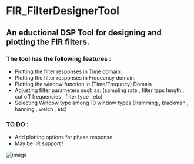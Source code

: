 # FIR_FilterDesignerTool
 ## An eductional DSP Tool for designing and plotting the FIR filters.
### The tool has the following features :
- Plotting the filter responses in Time domain.
- Plotting the filter responses in Frequency domain.
- Plotting the window function in (Time/Frequncy) Domain
- Adjusting filter parameters such as: (sampling rate , filter taps length , cut off frequencies , filter type , etc)
- Selecting Window type among 10 window types (Hamming , blackman , hanning , welch , etc)

### TO DO : 
- Add plotting options for phase response
- May be IIR support !

![image](https://github.com/MK384/FIR_FilterDesignerTool/assets/94141150/90c22ce6-8c63-4922-829d-a269a93060b7)

